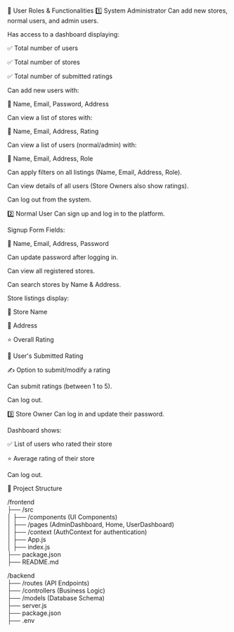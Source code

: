 👥 User Roles & Functionalities
1️⃣ System Administrator
Can add new stores, normal users, and admin users.

Has access to a dashboard displaying:

✅ Total number of users

✅ Total number of stores

✅ Total number of submitted ratings

Can add new users with:

📝 Name, Email, Password, Address

Can view a list of stores with:

🏬 Name, Email, Address, Rating

Can view a list of users (normal/admin) with:

👤 Name, Email, Address, Role

Can apply filters on all listings (Name, Email, Address, Role).

Can view details of all users (Store Owners also show ratings).

Can log out from the system.

2️⃣ Normal User
Can sign up and log in to the platform.

Signup Form Fields:

📝 Name, Email, Address, Password

Can update password after logging in.

Can view all registered stores.

Can search stores by Name & Address.

Store listings display:

🏪 Store Name

📍 Address

⭐ Overall Rating

🔎 User's Submitted Rating

✍️ Option to submit/modify a rating

Can submit ratings (between 1 to 5).

Can log out.

3️⃣ Store Owner
Can log in and update their password.

Dashboard shows:

✅ List of users who rated their store

⭐ Average rating of their store

Can log out.





📂 Project Structure


/frontend  
  ├── /src  
  │   ├── /components (UI Components)  
  │   ├── /pages (AdminDashboard, Home, UserDashboard)  
  │   ├── /context (AuthContext for authentication)  
  │   ├── App.js  
  │   ├── index.js  
  ├── package.json  
  ├── README.md  

/backend  
  ├── /routes (API Endpoints)  
  ├── /controllers (Business Logic)  
  ├── /models (Database Schema)  
  ├── server.js  
  ├── package.json  
  ├── .env  


  
